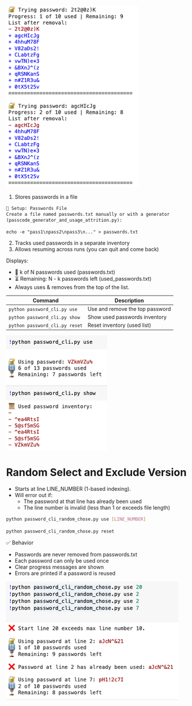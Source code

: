 

![passcode_generator_and_usage_attrition](passcode_generator_and_usage_attrition.py.png)

1. Stores passwords in a file

```
🧪 Setup: Passwords File
Create a file named passwords.txt manually or with a generator (passcode_generator_and_usage_attrition.py):

echo -e "pass1\npass2\npass3\n..." > passwords.txt
```

2. Tracks used passwords in a separate inventory
3. Allows resuming across runs (you can quit and come back)

Displays:
- 🔢 k of N passwords used (passwords.txt)
- ⏳ Remaining: N - k passwords left (used_passwords.txt)
- Always uses & removes from the top of the list.

| Command                        | Description                     |
| ------------------------------ | ------------------------------- |
| `python password_cli.py use`   | Use and remove the top password |
| `python password_cli.py show`  | Show used passwords inventory   |
| `python password_cli.py reset` | Reset inventory (used list)     |

![password_cli](password_cli.py.txt.png)

# Random Select and Exclude Version

- Starts at line LINE_NUMBER (1-based indexing).
- Will error out if:
	- The password at that line has already been used
	- The line number is invalid (less than 1 or exceeds file length)

```bash
python password_cli_random_chose.py use [LINE_NUMBER]

python password_cli_random_chose.py reset
```

✅ Behavior
- Passwords are never removed from passwords.txt
- Each password can only be used once
- Clear progress messages are shown
- Errors are printed if a password is reused

![password_cli_random_chose](password_cli_random_chose.py.txt.png)